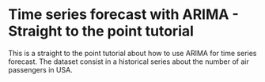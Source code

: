 # Time series forecast with ARIMA - Straight to the point tutorial

This is a straight to the point tutorial about how to use ARIMA for time series forecast. The dataset consist in a historical series about the number of air passengers in USA.
